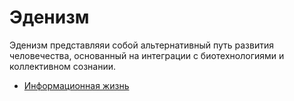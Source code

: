 # Эденизм

Эденизм представляяи собой альтернативный путь развития человечества, основанный на интеграции с биотехнологиями и коллективном сознании.

- [Информационная жизнь](ru/InformationalLife.md)